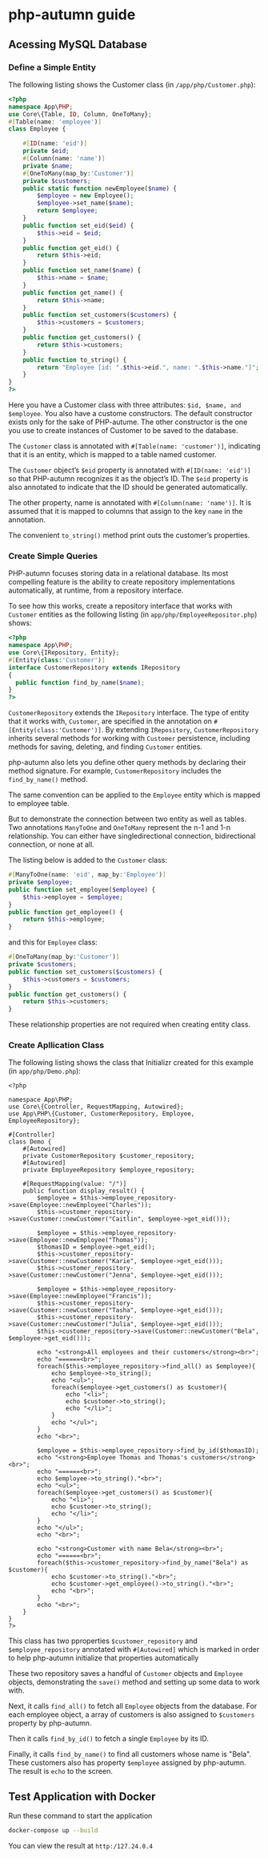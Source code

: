 # php-autumn guide

## Acessing MySQL Database

### Define a Simple Entity
The following listing shows the Customer class (in  `/app/php/Customer.php`):
```php
<?php
namespace App\PHP;
use Core\{Table, ID, Column, OneToMany};
#[Table(name: 'employee')]
class Employee {

    #[ID(name: 'eid')]
    private $eid;
    #[Column(name: 'name')]
    private $name;
    #[OneToMany(map_by:'Customer')]
    private $customers;
    public static function newEmployee($name) {
        $employee = new Employee();
        $employee->set_name($name);
        return $employee;
    }
    public function set_eid($eid) {
        $this->eid = $eid;
    }
    public function get_eid() {
        return $this->eid;
    }
    public function set_name($name) {
        $this->name = $name;
    }
    public function get_name() {
        return $this->name;
    }
    public function set_customers($customers) {
        $this->customers = $customers;
    }
    public function get_customers() {
        return $this->customers;
    }
    public function to_string() {
        return "Employee [id: ".$this->eid.", name: ".$this->name."]";
    }
}
?>
```
Here you have a Customer class with three attributes: `$id, $name, and $employee`. 
You also have a custome constructors. The default constructor exists only for the sake of PHP-autume. 
The other constructor is the one you use to create instances of Customer to be saved to the database.

The `Customer` class is annotated with `#[Table(name: 'customer')]`, indicating that it is an entity, which is mapped to a table named customer.

The `Customer` object’s `$eid` property is annotated with `#[ID(name: 'eid')]` so that PHP-autumn recognizes it as the object’s ID. 
The `$eid` property is also annotated to indicate that the ID should be generated automatically.

The other property, name is annotated with `#[Column(name: 'name')]`. 
It is assumed that it is mapped to columns that assign to the key `name` in the annotation.

The convenient `to_string()` method print outs the customer’s properties. 

### Create Simple Queries
PHP-autumn focuses storing data in a relational database. 
Its most compelling feature is the ability to create repository implementations automatically, at runtime, from a repository interface.

To see how this works, create a repository interface that works with `Customer` entities as the following listing (in `app/php/EmployeeRepositor.php`) shows:
```php
<?php
namespace App\PHP;
use Core\{IRepository, Entity};
#[Entity(class:'Customer')]
interface CustomerRepository extends IRepository
{
  public function find_by_name($name);
} 
?>
```
`CustomerRepository` extends the `IRepository` interface. 
The type of entity that it works with, `Customer`, are specified in the annotation on `#[Entity(class:'Customer')]`. 
By extending `IRepository`, `CustomerRepository` inherits several methods for working with `Customer` persistence, including methods for saving, deleting, and finding `Customer` entities.

php-autumn also lets you define other query methods by declaring their method signature. For example, `CustomerRepository` includes the `find_by_name()` method.

The same convention can be applied to the `Employee` entity which is mapped to employee table.

But to demonstrate the connection between two entity as well as tables. Two annotations `ManyToOne` and `OneToMany` represent the n-1 and 1-n relationship. 
You can either have singledirectional connection, bidirectional connection, or none at all.

The listing below is added to the `Customer` class:
```php
#[ManyToOne(name: 'eid', map_by:'Employee')]
private $employee;
public function set_employee($employee) {
    $this->employee = $employee;
}
public function get_employee() {
    return $this->employee;
}
```
and this for `Employee` class:
```php
#[OneToMany(map_by:'Customer')]
private $customers;
public function set_customers($customers) {
    $this->customers = $customers;
}
public function get_customers() {
    return $this->customers;
}
```
These relationship properties are not required when creating entity class.

### Create Apllication Class
The following listing shows the class that Initializr created for this example (in `app/php/Demo.php`):
```
<?php

namespace App\PHP;
use Core\{Controller, RequestMapping, Autowired};
use App\PHP\{Customer, CustomerRepository, Employee, EmployeeRepository};

#[Controller]
class Demo {
    #[Autowired]
    private CustomerRepository $customer_repository;
    #[Autowired]
    private EmployeeRepository $employee_repository;

    #[RequestMapping(value: "/")]
    public function display_result() {
        $employee = $this->employee_repository->save(Employee::newEmployee("Charles"));
        $this->customer_repository->save(Customer::newCustomer("Caitlin", $employee->get_eid()));

        $employee = $this->employee_repository->save(Employee::newEmployee("Thomas"));
        $thomasID = $employee->get_eid();
        $this->customer_repository->save(Customer::newCustomer("Karie", $employee->get_eid()));
        $this->customer_repository->save(Customer::newCustomer("Jenna", $employee->get_eid()));
        
        $employee = $this->employee_repository->save(Employee::newEmployee("Francis"));
        $this->customer_repository->save(Customer::newCustomer("Tasha", $employee->get_eid()));
        $this->customer_repository->save(Customer::newCustomer("Julia", $employee->get_eid()));
        $this->customer_repository->save(Customer::newCustomer("Bela", $employee->get_eid()));

        echo "<strong>All employees and their customers</strong><br>";
        echo "======<br>";
        foreach($this->employee_repository->find_all() as $employee){
            echo $employee->to_string();
            echo "<ul>";
            foreach($employee->get_customers() as $customer){
                echo "<li>";
                echo $customer->to_string();
                echo "</li>";
            }
            echo "</ul>";
        }
        echo "<br>";

        $employee = $this->employee_repository->find_by_id($thomasID);
        echo "<strong>Employee Thomas and Thomas's customers</strong><br>";
        echo "======<br>";
        echo $employee->to_string()."<br>";
        echo "<ul>";
        foreach($employee->get_customers() as $customer){
            echo "<li>";
            echo $customer->to_string();
            echo "</li>";
        }
        echo "</ul>";
        echo "<br>";

        echo "<strong>Customer with name Bela</strong><br>";
        echo "======<br>";
        foreach($this->customer_repository->find_by_name("Bela") as $customer){
            echo $customer->to_string()."<br>";
            echo $customer->get_employee()->to_string()."<br>";
            echo "<br>";
        }
        echo "<br>";
    }
}
?>
```
This class has two pproperties `$customer_repository` and `$employee_repository` annotated with `#[Autowired]` which is marked in order to help php-autumn initialize that properties automatically

These two repository saves a handful of `Customer` objects and `Employee` objects, demonstrating the `save()` method and setting up some data to work with. 

Next, it calls `find_all()` to fetch all `Employee` objects from the database. For each employee object, a array of customers is also assigned to `$customers` property by php-autumn.

Then it calls `find_by_id()` to fetch a single `Employee` by its ID. 

Finally, it calls `find_by_name()` to find all customers whose name is "Bela". These customers also has property `$employee` assigned by php-autumn.
The result is `echo` to the screen.

## Test Application with Docker
Run these command to start the application
```bash
docker-compose up --build
```
You can view the result at `http:/127.24.0.4`